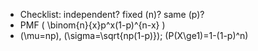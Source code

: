 - Checklist: independent? fixed \(n\)? same \(p\)?
- PMF \( \binom{n}{x}p^x(1-p)^{n-x} \)
- \(\mu=np\), \(\sigma=\sqrt{np(1-p)}\); \(P(X\ge1)=1-(1-p)^n\)
